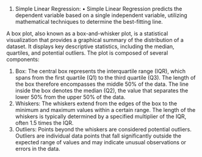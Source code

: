 1.	Simple Linear Regression:
•	Simple Linear Regression predicts the dependent variable based on a single independent variable, utilizing mathematical techniques to determine the best-fitting line.

A box plot, also known as a box-and-whisker plot, is a statistical visualization that provides a graphical summary of the distribution of a dataset. It displays key descriptive statistics, including the median, quartiles, and potential outliers. The plot is composed of several components:
1.	Box: The central box represents the interquartile range (IQR), which spans from the first quartile (Q1) to the third quartile (Q3). The length of the box therefore encompasses the middle 50% of the data. The line inside the box denotes the median (Q2), the value that separates the lower 50% from the upper 50% of the data.
2.	Whiskers: The whiskers extend from the edges of the box to the minimum and maximum values within a certain range. The length of the whiskers is typically determined by a specified multiplier of the IQR, often 1.5 times the IQR.
3.	Outliers: Points beyond the whiskers are considered potential outliers. Outliers are individual data points that fall significantly outside the expected range of values and may indicate unusual observations or errors in the data.

